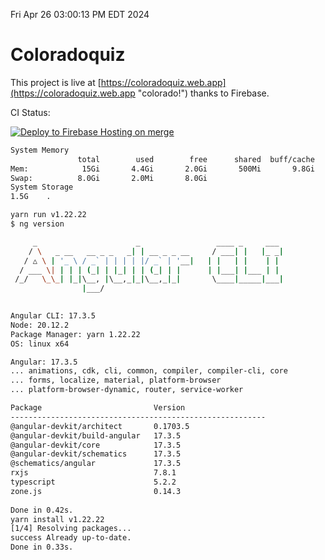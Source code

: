 Fri Apr 26 03:00:13 PM EDT 2024

# Coloradoquiz


This project is live at [https://coloradoquiz.web.app](https://coloradoquiz.web.app "colorado!") thanks to Firebase.

CI Status: 

[![Deploy to Firebase Hosting on merge](https://github.com/teamkushal/coloradoquiz/actions/workflows/firebase-hosting-merge.yml/badge.svg)](https://github.com/teamkushal/coloradoquiz/actions/workflows/firebase-hosting-merge.yml)

```bash
System Memory
               total        used        free      shared  buff/cache   available
Mem:            15Gi       4.4Gi       2.0Gi       500Mi       9.8Gi        10Gi
Swap:          8.0Gi       2.0Mi       8.0Gi
System Storage
1.5G	.
```
```bash
yarn run v1.22.22
$ ng version

     _                      _                 ____ _     ___
    / \   _ __   __ _ _   _| | __ _ _ __     / ___| |   |_ _|
   / △ \ | '_ \ / _` | | | | |/ _` | '__|   | |   | |    | |
  / ___ \| | | | (_| | |_| | | (_| | |      | |___| |___ | |
 /_/   \_\_| |_|\__, |\__,_|_|\__,_|_|       \____|_____|___|
                |___/
    

Angular CLI: 17.3.5
Node: 20.12.2
Package Manager: yarn 1.22.22
OS: linux x64

Angular: 17.3.5
... animations, cdk, cli, common, compiler, compiler-cli, core
... forms, localize, material, platform-browser
... platform-browser-dynamic, router, service-worker

Package                         Version
---------------------------------------------------------
@angular-devkit/architect       0.1703.5
@angular-devkit/build-angular   17.3.5
@angular-devkit/core            17.3.5
@angular-devkit/schematics      17.3.5
@schematics/angular             17.3.5
rxjs                            7.8.1
typescript                      5.2.2
zone.js                         0.14.3
    
Done in 0.42s.
yarn install v1.22.22
[1/4] Resolving packages...
success Already up-to-date.
Done in 0.33s.
```
